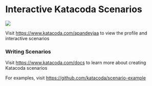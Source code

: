 # Interactive Katacoda Scenarios

[![](http://shields.katacoda.com/katacoda/apandeyjaa/count.svg)](https://www.katacoda.com/apandeyjaa "Get your profile on Katacoda.com")

Visit https://www.katacoda.com/apandeyjaa to view the profile and interactive scenarios

### Writing Scenarios
Visit https://www.katacoda.com/docs to learn more about creating Katacoda scenarios

For examples, visit https://github.com/katacoda/scenario-example
